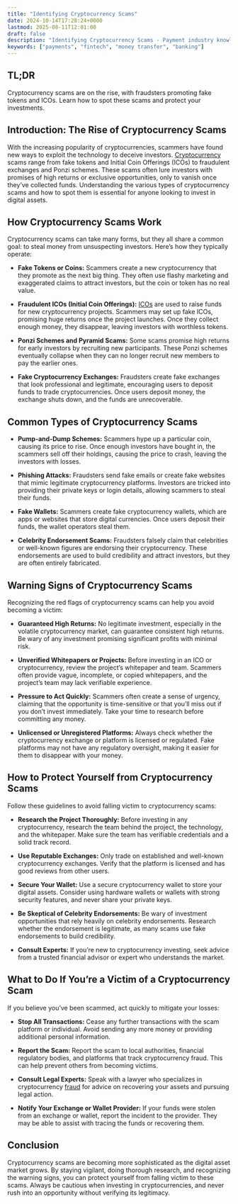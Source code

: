 ```yaml
---
title: "Identifying Cryptocurrency Scams"
date: 2024-10-14T17:28:24+0000
lastmod: 2025-08-11T12:01:00
draft: false
description: "Identifying Cryptocurrency Scams - Payment industry knowledge and insights"
keywords: ["payments", "fintech", "money transfer", "banking"]
---
```


## TL;DR

Cryptocurrency scams are on the rise, with fraudsters promoting fake tokens and ICOs. Learn how to spot these scams and protect your investments.

## Introduction: The Rise of Cryptocurrency Scams

With the increasing popularity of cryptocurrencies, scammers have found new ways to exploit the technology to deceive investors. [Cryptocurrency](https://faisalkhanllc.xyz/resources/payments-wiki/c/cryptocurrency/) scams range from fake tokens and Initial Coin Offerings (ICOs) to fraudulent exchanges and Ponzi schemes. These scams often lure investors with promises of high returns or exclusive opportunities, only to vanish once they’ve collected funds. Understanding the various types of cryptocurrency scams and how to spot them is essential for anyone looking to invest in digital assets.

## How Cryptocurrency Scams Work

Cryptocurrency scams can take many forms, but they all share a common goal: to steal money from unsuspecting investors. Here’s how they typically operate:

- **Fake Tokens or Coins:** Scammers create a new cryptocurrency that they promote as the next big thing. They often use flashy marketing and exaggerated claims to attract investors, but the coin or token has no real value.

- **Fraudulent ICOs (Initial Coin Offerings):** [ICOs](https://faisalkhanllc.xyz/resources/payments-wiki/i/initial-coin-offering-ico/) are used to raise funds for new cryptocurrency projects. Scammers may set up fake ICOs, promising huge returns once the project launches. Once they collect enough money, they disappear, leaving investors with worthless tokens.

- **Ponzi Schemes and Pyramid Scams:** Some scams promise high returns for early investors by recruiting new participants. These Ponzi schemes eventually collapse when they can no longer recruit new members to pay the earlier ones.

- **Fake Cryptocurrency Exchanges:** Fraudsters create fake exchanges that look professional and legitimate, encouraging users to deposit funds to trade cryptocurrencies. Once users deposit money, the exchange shuts down, and the funds are unrecoverable.

## Common Types of Cryptocurrency Scams

- **Pump-and-Dump Schemes:** Scammers hype up a particular coin, causing its price to rise. Once enough investors have bought in, the scammers sell off their holdings, causing the price to crash, leaving the investors with losses.

- **Phishing Attacks:** Fraudsters send fake emails or create fake websites that mimic legitimate cryptocurrency platforms. Investors are tricked into providing their private keys or login details, allowing scammers to steal their funds.

- **Fake Wallets:** Scammers create fake cryptocurrency wallets, which are apps or websites that store digital currencies. Once users deposit their funds, the wallet operators steal them.

- **Celebrity Endorsement Scams:** Fraudsters falsely claim that celebrities or well-known figures are endorsing their cryptocurrency. These endorsements are used to build credibility and attract investors, but they are often entirely fabricated.

## Warning Signs of Cryptocurrency Scams

Recognizing the red flags of cryptocurrency scams can help you avoid becoming a victim:

- **Guaranteed High Returns:** No legitimate investment, especially in the volatile cryptocurrency market, can guarantee consistent high returns. Be wary of any investment promising significant profits with minimal risk.

- **Unverified Whitepapers or Projects:** Before investing in an ICO or cryptocurrency, review the project’s whitepaper and team. Scammers often provide vague, incomplete, or copied whitepapers, and the project’s team may lack verifiable experience.

- **Pressure to Act Quickly:** Scammers often create a sense of urgency, claiming that the opportunity is time-sensitive or that you’ll miss out if you don’t invest immediately. Take your time to research before committing any money.

- **Unlicensed or Unregistered Platforms:** Always check whether the cryptocurrency exchange or platform is licensed or regulated. Fake platforms may not have any regulatory oversight, making it easier for them to disappear with your money.

## How to Protect Yourself from Cryptocurrency Scams

Follow these guidelines to avoid falling victim to cryptocurrency scams:

- **Research the Project Thoroughly:** Before investing in any cryptocurrency, research the team behind the project, the technology, and the whitepaper. Make sure the team has verifiable credentials and a solid track record.

- **Use Reputable Exchanges:** Only trade on established and well-known cryptocurrency exchanges. Verify that the platform is licensed and has good reviews from other users.

- **Secure Your Wallet:** Use a secure cryptocurrency wallet to store your digital assets. Consider using hardware wallets or wallets with strong security features, and never share your private keys.

- **Be Skeptical of Celebrity Endorsements:** Be wary of investment opportunities that rely heavily on celebrity endorsements. Research whether the endorsement is legitimate, as many scams use fake endorsements to build credibility.

- **Consult Experts:** If you’re new to cryptocurrency investing, seek advice from a trusted financial advisor or expert who understands the market.

## What to Do If You’re a Victim of a Cryptocurrency Scam

If you believe you’ve been scammed, act quickly to mitigate your losses:

- **Stop All Transactions:** Cease any further transactions with the scam platform or individual. Avoid sending any more money or providing additional personal information.

- **Report the Scam:** Report the scam to local authorities, financial regulatory bodies, and platforms that track cryptocurrency fraud. This can help prevent others from becoming victims.

- **Consult Legal Experts:** Speak with a lawyer who specializes in cryptocurrency [fraud](https://faisalkhanllc.xyz/resources/payments-wiki/f/fraud/) for advice on recovering your assets and pursuing legal action.

- **Notify Your Exchange or Wallet Provider:** If your funds were stolen from an exchange or wallet, report the incident to the provider. They may be able to assist with tracing the funds or recovering them.

## Conclusion

Cryptocurrency scams are becoming more sophisticated as the digital asset market grows. By staying vigilant, doing thorough research, and recognizing the warning signs, you can protect yourself from falling victim to these scams. Always be cautious when investing in cryptocurrencies, and never rush into an opportunity without verifying its legitimacy.